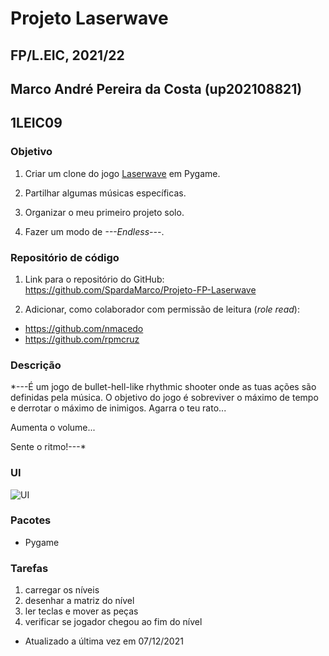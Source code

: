 # Projeto Laserwave
## FP/L.EIC, 2021/22
## Marco André Pereira da Costa (up202108821)
## 1LEIC09

### Objetivo

1. Criar um clone do jogo [Laserwave](https://ambrits.itch.io/laserwave) em Pygame.

2. Partilhar algumas músicas específicas.

3. Organizar o meu primeiro projeto solo.

4. Fazer um modo de *---Endless---*.

### Repositório de código

1) Link para o repositório do GitHub: https://github.com/SpardaMarco/Projeto-FP-Laserwave

2) Adicionar, como colaborador com permissão de leitura (*role read*):


- https://github.com/nmacedo
- https://github.com/rpmcruz


### Descrição

*---É um jogo de bullet-hell-like rhythmic shooter onde as tuas ações são definidas pela música. O objetivo do jogo é sobreviver o máximo de tempo e derrotar o máximo de inimigos. 
Agarra o teu rato...

Aumenta o volume...

Sente o ritmo!---*

### UI

![UI](ui.png)

### Pacotes

- Pygame

### Tarefas

1. carregar os níveis
1. desenhar a matriz do nível
1. ler teclas e mover as peças
2. verificar se jogador chegou ao fim do nível

- Atualizado a última vez em 07/12/2021

